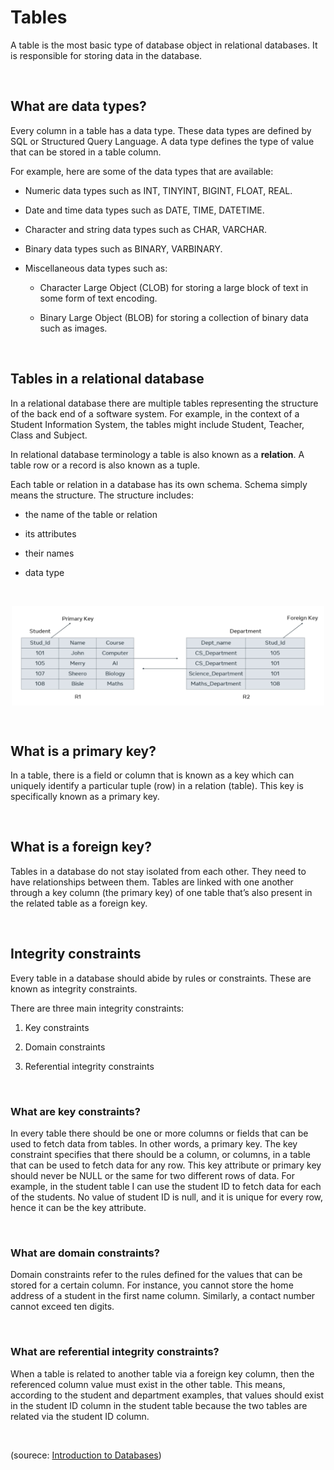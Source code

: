 # Tables

A table is the most basic type of database object in relational databases. It is responsible for storing data in the database.

&nbsp;

## What are data types?

Every column in a table has a data type. These data types are defined by SQL or Structured Query Language. A data type defines the type of value that can be stored in a table column. 

For example, here are some of the data types that are available:

- Numeric data types such as INT, TINYINT, BIGINT, FLOAT, REAL. 

- Date and time data types such as DATE, TIME, DATETIME. 

- Character and string data types such as CHAR, VARCHAR. 

- Binary data types such as BINARY, VARBINARY. 

- Miscellaneous data types such as: 

    - Character Large Object (CLOB) for storing a large block of text in some form of text encoding.   

    - Binary Large Object (BLOB) for storing a collection of binary data such as images. 


&nbsp;

## Tables in a relational database

In a relational database there are multiple tables representing the structure of the back end of a software system. For example, in the context of a Student Information System, the tables might include Student, Teacher, Class and Subject.

In relational database terminology a table is also known as a **relation**. A table row or a record is also known as a tuple.

Each table or relation in a database has its own schema. Schema simply means the structure. The structure includes:

- the name of the table or relation  

- its attributes

- their names  

- data type 

&nbsp;

<img src="../images/primary-foreign-key.png" alt="primary-foreign" width="500" style="margin-left: auto; margin-right: auto; display: block;"/>

&nbsp;


## What is a primary key?

In a table, there is a field or column that is known as a key which can uniquely identify a particular tuple (row) in a relation (table). This key is specifically known as a primary key.

&nbsp;

## What is a foreign key?

Tables in a database do not stay isolated from each other. They need to have relationships between them. Tables are linked with one another through a key column (the primary key) of one table that’s also present in the related table as a foreign key.

&nbsp;

## Integrity constraints

Every table in a database should abide by rules or constraints. These are known as integrity constraints.

There are three main integrity constraints:

1. Key constraints

2. Domain constraints

3. Referential integrity constraints

&nbsp;

### What are key constraints?

In every table there should be one or more columns or fields that can be used to fetch data from tables. In other words, a primary key. The key constraint specifies that there should be a column, or columns, in a table that can be used to fetch data for any row. This key attribute or primary key should never be NULL or the same for two different rows of data. For example, in the student table I can use the student ID to fetch data for each of the students. No value of student ID is null, and it is unique for every row, hence it can be the key attribute.

&nbsp;

### What are domain constraints?

Domain constraints refer to the rules defined for the values that can be stored for a certain column. For instance, you cannot store the home address of a student in the first name column. Similarly, a contact number cannot exceed ten digits.

&nbsp;

### What are referential integrity constraints?

When a table is related to another table via a foreign key column, then the referenced column value must exist in the other table. This means, according to the student and department examples, that values should exist in the student ID column in the student table because the two tables are related via the student ID column.

&nbsp;

(sourece: [Introduction to Databases](https://www.coursera.org/learn/introduction-to-databases))